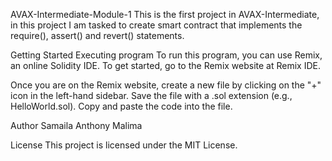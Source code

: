 AVAX-Intermediate-Module-1
This is the first project in AVAX-Intermediate, in this project I am tasked to create smart contract that implements the require(), assert() and revert() statements.

Getting Started
Executing program
To run this program, you can use Remix, an online Solidity IDE. To get started, go to the Remix website at Remix IDE.

Once you are on the Remix website, create a new file by clicking on the "+" icon in the left-hand sidebar. Save the file with a .sol extension (e.g., HelloWorld.sol). Copy and paste the code into the file.

Author
Samaila Anthony Malima

License
This project is licensed under the MIT License.

